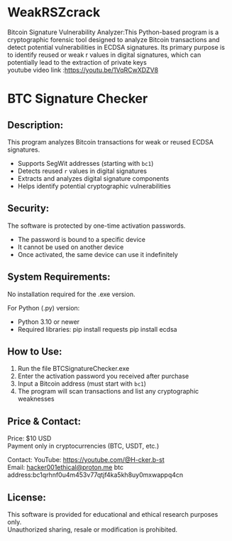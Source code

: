 # WeakRSZcrack
Bitcoin Signature Vulnerability Analyzer:This Python-based program is a cryptographic forensic tool designed to analyze Bitcoin transactions and detect potential vulnerabilities in ECDSA signatures. Its primary purpose is to identify reused or weak r values in digital signatures, which can potentially lead to the extraction of private keys  
youtube video link :https://youtu.be/1VqRCwXDZV8

BTC Signature Checker
=====================

Description:
------------
This program analyzes Bitcoin transactions for weak or reused ECDSA signatures.

- Supports SegWit addresses (starting with `bc1`)
- Detects reused `r` values in digital signatures
- Extracts and analyzes digital signature components
- Helps identify potential cryptographic vulnerabilities

Security:
---------
The software is protected by one-time activation passwords.

- The password is bound to a specific device
- It cannot be used on another device
- Once activated, the same device can use it indefinitely

System Requirements:
--------------------
No installation required for the .exe version.

For Python (.py) version:
- Python 3.10 or newer
- Required libraries:
    pip install requests
    pip install ecdsa

How to Use:
-----------
1. Run the file BTCSignatureChecker.exe
2. Enter the activation password you received after purchase
3. Input a Bitcoin address (must start with `bc1`)
4. The program will scan transactions and list any cryptographic weaknesses

Price & Contact:
----------------
Price: $10 USD  
Payment only in cryptocurrencies (BTC, USDT, etc.)

Contact:
YouTube: https://youtube.com/@H-cker.b-st  
Email: hacker001ethical@proton.me
btc address:bc1qrhnf0u4m453v77qtjf4ka5kh8uy0mxwappq4cn

License:
--------
This software is provided for educational and ethical research purposes only.  
Unauthorized sharing, resale or modification is prohibited.
